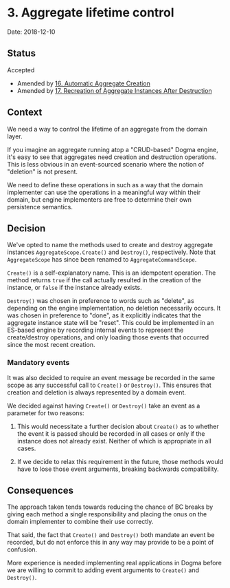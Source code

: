 # 3. Aggregate lifetime control

Date: 2018-12-10

## Status

Accepted

- Amended by [16. Automatic Aggregate Creation](0016-automatic-aggregate-creation.md)
- Amended by [17. Recreation of Aggregate Instances After Destruction](0017-recreate-aggregate-after-destruction.md)

## Context

We need a way to control the lifetime of an aggregate from the domain layer.

If you imagine an aggregate running atop a "CRUD-based" Dogma engine, it's easy
to see that aggregates need creation and destruction operations.
This is less obvious in an event-sourced scenario where the notion of "deletion"
is not present.

We need to define these operations in such as a way that the domain implementer
can use the operations in a meaningful way within their domain, but engine
implementers are free to determine their own persistence semantics.

## Decision

We've opted to name the methods used to create and destroy aggregate instances
`AggregateScope.Create()` and `Destroy()`, respectively. Note that
`AggregateScope` has since been renamed to `AggregateCommandScope`.

`Create()` is a self-explanatory name. This is an idempotent operation.
The method returns `true` if the call actually resulted in the creation of the
instance, or `false` if the instance already exists.

`Destroy()` was chosen in preference to words such as "delete", as depending on
the engine implementation, no deletion necessarily occurs. It was chosen in
preference to "done", as it explicitly indicates that the aggregate instance
state will be "reset". This could be implemented in an ES-based engine by
recording internal events to represent the create/destroy operations, and only
loading those events that occurred since the most recent creation.

### Mandatory events

It was also decided to require an event message be recorded in the same scope
as any successful call to `Create()` or `Destroy()`. This ensures that creation
and deletion is always represented by a domain event.

We decided against having `Create()` or `Destroy()` take an event as a
parameter for two reasons:

1. This would necessitate a further decision about `Create()` as to whether the
   event it is passed should be recorded in all cases or only if the instance
   does not already exist. Neither of which is appropriate in all cases.

2. If we decide to relax this requirement in the future, those methods would
   have to lose those event arguments, breaking backwards compatibility.

## Consequences

The approach taken tends towards reducing the chance of BC breaks by giving
each method a single responsibility and placing the onus on the domain
implementer to combine their use correctly.

That said, the fact that `Create()` and `Destroy()` both mandate an event be
recorded, but do not enforce this in any way may provide to be a point of
confusion.

More experience is needed implementing real applications in Dogma before we are
willing to commit to adding event arguments to `Create()` and `Destroy()`.

